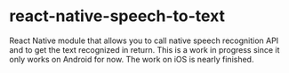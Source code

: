 # react-native-speech-to-text

React Native module that allows you to call native speech recognition API and to get the text recognized in return. This is a work in progress since it only works on Android for now. The work on iOS is nearly finished.
